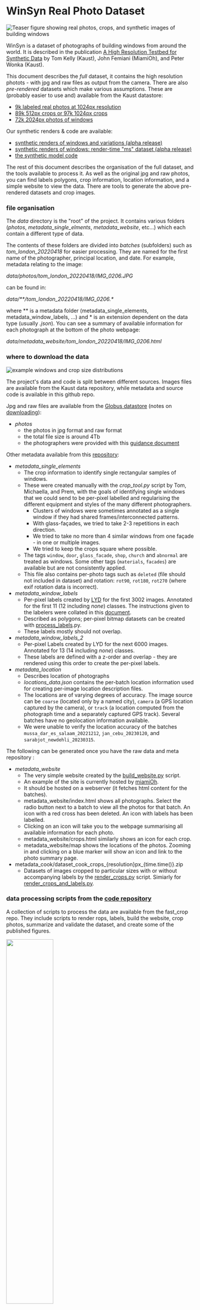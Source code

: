 
# WinSyn Real Photo Dataset

![Teaser figure showing real photos, crops, and synthetic images of building windows](https://github.com/twak/winsyn_metadata/blob/docs/images/overview.jpg?raw=true)

WinSyn is a dataset of photographs of building windows from around the world. It is described in the publication [A High Resolution Testbed for Synthetic Data](https://arxiv.org/abs/2310.08471) by Tom Kelly (Kaust), John Femiani (MiamiOh), and Peter Wonka (Kaust).

This document describes the _full_ dataset, it contains the high resolution photots - with jpg and raw files as output from the camera. There are also _pre-rendered_ datasets which make various assumptions. These are (probably easier to use and) available from the Kaust datastore:

* [9k labeled real photos at 1024px resolution](http://dx.doi.org/10.25781/KAUST-8YL8A)
* [89k 512px crops or 97k 1024px crops](http://dx.doi.org/10.25781/KAUST-8YL8A)  
* [72k 2024px photos of windows](http://dx.doi.org/10.25781/KAUST-LWC2Z)

Our synthetic renders & code are available:

* [synthetic renders of windows and variations (alpha release)](https://vision.csi.miamioh.edu/data/archinet_public/winsynthetic_jpg_v0.zip)
* [synthetic renders of windows: render-time "ms" dataset (alpha release)](https://vision.csi.miamioh.edu/data/archinet_public/winsynthetic_jpg_ms_v0.zip)
* [the synthetic model code](https://github.com/twak/winsyn)

The rest of this document describes the organisation of the full dataset, and the tools available to process it. As well as the original jpg and raw photos, you can find labels polygons, crop information, location information, and a simple website to view the data. There are tools to generate the above pre-rendered datasets and crop images.

### file organisation

The _data_ directory is the "root" of the project. It contains various folders (_photos_, _metadata_single_elments_, _metadata_website_, etc…) which each contain a different type of data.
 
The contents of these folders are divided into _batches_ (subfolders) such as _tom_london_20220418_ for easier processing. They are named for the first name of the photographer, principal location, and date. For example, metadata relating to the image:

 _data/photos/tom_london_20220418/IMG_0206.JPG_ 

can be found in:

_data/**/tom_london_20220418/IMG_0206.*_

where ** is a metadata folder (metadata_single_elements, metadata_window_labels, ...) and * is an extension dependent on the data type (usually _.json_). You can see a summary of available information for each photograph at the bottom of the photo webpage: 

_data/metadata_website/tom_london_20220418/IMG_0206.html_

### where to download the data
 
![example windows and crop size distributions](https://github.com/twak/winsyn_metadata/blob/docs/images/morewindowsthanu.jpg?raw=true)

The project's data and code is split between different sources. Images files are available from the Kaust data repository, while metadata and source code is available in this github repo. 

<!-- [doi of datastore](http://dx.doi.org/10.25781/KAUST-6DZ5P) -->
Jpg and raw files are available from the [Globus datastore](https://app.globus.org/file-manager?origin_id=ba993270-4516-48b9-af7c-77e890865733) (notes on [downloading](https://github.com/twak/winsyn_metadata/blob/docs/globus.md)):

* _photos_
    * the photos in jpg format and raw format
    * the total file size is around 4Tb
    * the photographers were provided with this [guidance document](https://github.com/twak/winsyn_metadata/raw/docs/pdfs/labelling_instructions.pdf) 

Other metadata available from this [repository](https://github.com/twak/winsyn_metadata):

* _metadata_single_elements_
    * The crop information to identify single rectangular samples of windows.
    * These were created manually with the _crop_tool.py_ script by Tom, Michaella, and Prem, with the goals of identifying single windows that we could send to be per-pixel labelled and regularising the different equipment and styles of the many different photographers.
        * Clusters of windows were sometimes annotated as a single window if they had shared frames/interconnected patterns.
        * With glass-façades, we tried to take 2-3 repetitions in each direction.
        * We tried to take no more than 4 similar windows from one façade - in one or multiple images.
        * We tried to keep the crops square where possible.
    * The tags `window`, `door`, `glass_facade`, `shop`, `church` and `abnormal` are treated as windows. Some other tags (`materials`, `facades`) are available but are not consistently applied.
    * This file also contains per-photo tags such as `deleted` (file should not included in dataset) and rotation: `rot90`, `rot180`, `rot270` (where exif rotation data is incorrect).
* _metadata_window_labels_
    * Per-pixel labels created by [LYD](https://labelyourdata.com/) for the first 3002 images. Annotated for the first 11 (12 including _none_) classes. The instructions given to the labelers were collated in this [document](https://github.com/twak/winsyn_metadata/raw/docs/pdfs/labelling_instructions.pdf).
    * Described as polygons; per-pixel bitmap datasets can be created with [process_labels](https://github.com/twak/fast_crop/blob/master/process_labels.py).py.
    * These labels mostly should not overlap.
* _metadata_window_labels_2_
    * Per-pixel Labels created by LYD for the next 6000 images. Annotated for 13 (14 including _none_) classes. 
    * These labels are defined with a z-order and overlap - they are rendered using this order to create the per-pixel labels.
* _metadata_location_
    * Describes location of photographs
    * _locations_data.json_ contains the per-batch location information used for creating per-image location description files.
    * The locations are of varying degrees of accuracy. The image source can be `coarse` (located only by a named city), `camera` (a GPS location captured by the camera), or `track` (a location computed from the photograph time and a separately captured GPS track). Several batches have no geolocation information available.
    * We were unable to verify the location accuracy of the batches `mussa_dar_es_salaam_20221212`, `jan_cebu_20230120`, and `sarabjot_newdehli_20230315`.


The following can be generated once you have the raw data and meta repository :

* _metadata_website_
    * The very simple website created by the [build_website.py](https://github.com/twak/fast_crop/blob/master/build_website.py) script.
    * An example of the site is currently hosted by [miamiOh](https://vision.csi.miamioh.edu/data/archinet/data/metadata_website/index.html).
    * It should be hosted on a webserver (it fetches html content for the batches).
    * metadata_website/index.html shows all photographs. Select the radio button next to a batch to view all the photos for that batch. An icon with a red cross has been deleted. An icon with labels has been labelled.
    * Clicking on an icon will take you to the webpage summarising all available information for each photo.
    * metadata_website/crops.html similarly shows an icon for each crop.
    * metadata_website/map shows the locations of the photos. Zooming in and clicking on a blue marker will show an icon and link to the photo summary page.
* metadata_cook/dataset_cook_crops_{resolution}px_{time.time()}.zip
    * Datasets of images cropped to particular sizes with or without accompanying labels by the [render_crops.py](https://github.com/twak/fast_crop/blob/master/render_crops.py)  script. Simiarly for [render_crops_and_labels.py](https://github.com/twak/fast_crop/blob/master/render_crops_and_labels.py).
<!-- * _metadata_location_ NOW IN REPO!
    * Computed by the build_locations.py script using information from _locations_data.json_ and the photos info/tracks themselves. -->

### data processing scripts from the [code repository](https://github.com/twak/fast_crop)

A collection of scripts to process the data are available from the fast_crop repo. They include scripts to render rops, labels, build the website, crop photos, summarize and validate the dataset, and create some of the published figures.

<img src="https://github.com/twak/winsyn_metadata/blob/docs/images/fast_crop_eg.jpg?raw=true" width="50%" height="50%">

### citing

Please site the below [paper](https://arxiv.org/abs/2310.08471) if you use our work.

```
@misc{kelly2023winsyn,
      title={WinSyn: A High Resolution Testbed for Synthetic Data}, 
      author={Tom Kelly and John Femiani and Peter Wonka},
      year={2023},
      eprint={2310.08471},
      archivePrefix={arXiv},
      primaryClass={cs.CV}
}
```

### other notes

* The dataset was grown organically as resources and applications were added to the project. Therefore early image metadata may be of lower quality than later. 
* The batches started as a day of photography (for tom and michaella) or a contract (1 or 2 thousand images) for the upwork freelancers. 
* The "tom_archive_xxx" folders are images taken before the project started and are from a variety of hardware and locations. Mostly we don't have location information for these.
* The exploratory datasets were created by tom (on holiday) in UK/Denmark, later Michaella contributed images from Austria and Germany. In the third phase we contracted freelancers on the upwork platform to collect images from other locations around the world. Adherance to the provided guidance document was generally good, but a minority of the freelance photographers did not follow this document - these were largely deleted during cropping.
* The guidance documents provided to the photographers and labellers evolved as edge-cases and issues with data collection were identified. For example, specific instructions for labelling unusual configurations of sunshades and Egyptian windows were added. The dates of major changes are noted at the top of these documents.

### acknowledgements

We would like to thank our lead photographers Michaela Nömayr and Florian Rist, and engineer Prem Chedella, as well as our contributing photographers: Aleksandr Aleshkin, Angela Markoska, Artur Oliveira, Brian Benton, Chris West, Christopher Byrne, Elsayed Saafan, Florian Rist, George Iliin, Ignacio De Barrio, Jan Cuales, Kaitlyn Jackson, Kalina Mondzholovska, Kubra Ayse Guzel, Lukas Bornheim, Maria Jose Balestena, Michaela Nömayr, Mihai-Alexandru Filoneanu, Mokhtari Sid Ahmed Salim, Mussa Ubapa, Nestor Angulo Caballero, Nicklaus Suarez, Peter Fountain, Prem Chedella, Samantha Martucci, Sarabjot Singh, Scarlette Li, Serhii Malov, Simon R. A. Kelly, Stephanie Foden, Surafel Sunara, Tadiyos Shala, Susana Gomez, Vasileios Notis, Yuan Yuan, and finally [LYD](https://labelyourdata.com/) for the labeling.

We also thank the blender procedural artists Gabriel de Laubier for the [UCP Wood material](https://www.blendernation.com/2017/10/20/procedural-cc-0-pbr-wood-shader/) and Simon Thommes for the fantastic [Br'cks material](https://simonthommes.gumroad.com/l/Brcks). Both were modified and used in our procedural model.
